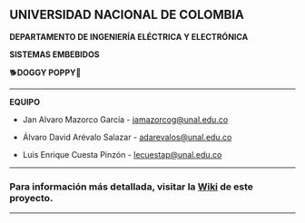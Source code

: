 ## **UNIVERSIDAD NACIONAL DE COLOMBIA**

**DEPARTAMENTO DE INGENIERÍA ELÉCTRICA Y ELECTRÓNICA**

**SISTEMAS EMBEBIDOS**

🐕**DOGGY POPPY**💩
 
***
**EQUIPO**

* Jan Alvaro Mazorco García - jamazorcog@unal.edu.co

* Álvaro David Arévalo Salazar - adarevalos@unal.edu.co

* Luis Enrique Cuesta Pinzón - lecuestap@unal.edu.co




***
### Para información más detallada, visitar la [Wiki](https://github.com/JanAlvaro/DoggyPoppy/wiki) de este proyecto.
***
